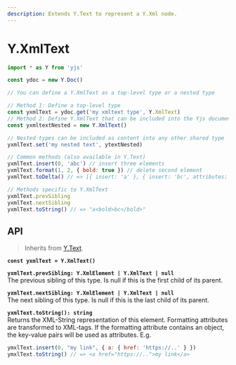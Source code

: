 ```yaml
---
description: Extends Y.Text to represent a Y.Xml node.
---
```


# Y.XmlText

```javascript
import * as Y from 'yjs'

const ydoc = new Y.Doc()

// You can define a Y.XmlText as a top-level type or a nested type

// Method 1: Define a top-level type
const yxmlText = ydoc.get('my xmltext type', Y.XmlText) 
// Method 2: Define Y.XmlText that can be included into the Yjs document
const yxmltextNested = new Y.XmlText()

// Nested types can be included as content into any other shared type
yxmlText.set('my nested text', ytextNested)

// Common methods (also available in Y.Text)
yxmlText.insert(0, 'abc') // insert three elements
yxmlText.format(1, 2, { bold: true }) // delete second element 
yxmlText.toDelta() // => [{ insert: 'a' }, { insert: 'bc', attributes: { bold: true }}]

// Methods specific to Y.XmlText
yxmlText.prevSibling
yxmlText.nextSibling
yxmlText.toString() // => "a<bold>bc</bold>"
```

## API

> Inherits from [Y.Text](y.text.md).

**`const yxmlText = Y.XmlText()`**

**`yxmlText.prevSibling: Y.XmlElement | Y.XmlText | null`**\
The previous sibling of this type. Is null if this is the first child of its parent.

**`yxmlText.nextSibling: Y.XmlElement | Y.XmlText | null`**\
The next sibling of this type. Is null if this is the last child of its parent.

**`yxmlText.toString(): string`**\
Returns the XML-String representation of this element. Formatting attributes are transformed to XML-tags. If the formatting attribute contains an object, the key-value pairs will be used as attributes. E.g.

```javascript
ymxlText.insert(0, "my link", { a: { href: 'https://..' } })
ymxlText.toString() // => <a href="https://..">my link</a>
```
